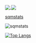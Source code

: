 <a href="https://github.com/anuraghazra/github-readme-stats">
  <img align="center" src="https://github-readme-stats.vercel.app/api?username=sqm24&theme=bear" />
</a>
<a href="https://github.com/anuraghazra/convoychat">
  <img align="center" src="https://github-readme-stats.vercel.app/api/top-langs?username=sqm24&layout=compact&langs_count=6"&theme=bear />
</a>

[sqmstats](https://github-readme-stats.vercel.app/api?username=sqm24&show_icons=true&theme=merko)</p>

![sqmstats](https://github-readme-stats.vercel.app/api?username=sqm24&show_icons=true&theme=bear)</p>
[![Top Langs](https://github-readme-stats.vercel.app/api/top-langs/?username=sqm24&layout=compact&theme=bear)](https://github.com/anuraghazra/github-readme-stats)
